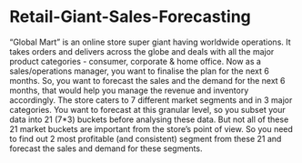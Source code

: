 # Retail-Giant-Sales-Forecasting
“Global Mart” is an online store super giant having worldwide operations. It takes orders and delivers across the globe and deals with all the major product categories - consumer, corporate &amp; home office.     Now as a sales/operations manager, you want to finalise the plan for the next 6 months.  So, you want to forecast the sales and the demand for the next 6 months, that would help you manage the revenue and inventory accordingly.     The store caters to 7 different market segments and in 3 major categories. You want to forecast at this granular level, so you subset your data into 21 (7*3) buckets before analysing these data.     But not all of these 21 market buckets are important from the store’s point of view. So you need to find out 2 most profitable (and consistent) segment from these 21 and forecast the sales and demand for these segments.
